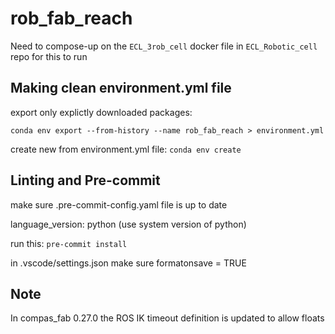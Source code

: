 # rob_fab_reach

Need to compose-up on the `ECL_3rob_cell` docker file in `ECL_Robotic_cell` repo for this to run

## Making clean environment.yml file

export only explictly downloaded packages:

`conda env export --from-history --name rob_fab_reach > environment.yml`

create new from environment.yml file:
`conda env create`

## Linting and Pre-commit

make sure .pre-commit-config.yaml file is up to date

language_version: python (use system version of python)

run this: `pre-commit install`

in .vscode/settings.json make sure formatonsave = TRUE

## Note

In compas_fab 0.27.0 the ROS IK timeout definition is updated to allow floats


